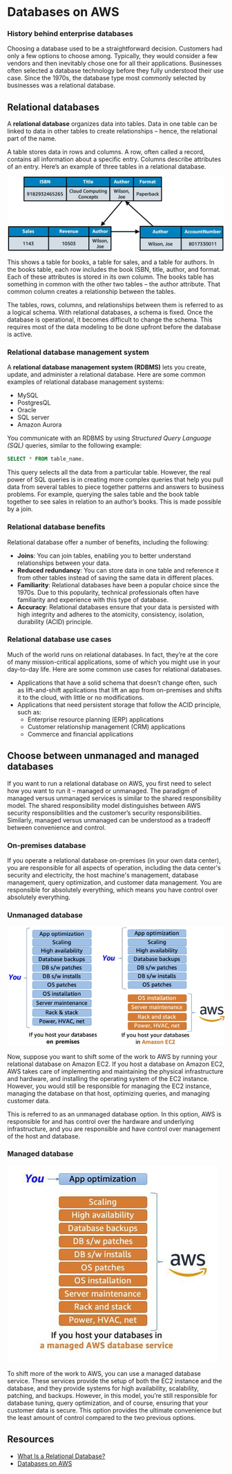 # Databases on AWS

### History behind enterprise databases
Choosing a database used to be a straightforward decision. Customers had only a few options to choose among. Typically, they would consider a few vendors and then inevitably chose one for all their applications. Businesses often selected a database technology before they fully understood their use case. Since the 1970s, the database type most commonly selected by businesses was a relational database.

## Relational databases
A **relational database** organizes data into tables. Data in one table can be linked to data in other tables to create relationships – hence, the relational part of the name.

A table stores data in rows and columns. A row, often called a record, contains all information about a specific entry. Columns describe attributes of an entry. Here’s an example of three tables in a relational database.

![databases-aws](../assets/img/databases-aws.png)

This shows a table for books, a table for sales, and a table for authors. In the books table, each row includes the book ISBN, title, author, and format. Each of these attributes is stored in its own column. The books table has something in common with the other two tables – the author attribute. That common column creates a relationship between the tables.

The tables, rows, columns, and relationships between them is referred to as a logical schema. With relational databases, a schema is fixed. Once the database is operational, it becomes difficult to change the schema. This requires most of the data modeling to be done upfront before the database is active.

### Relational database management system
A **relational database management system (RDBMS)** lets you create, update, and administer a relational database. Here are some common examples of relational database management systems:
* MySQL
* PostgresQL
* Oracle
* SQL server
* Amazon Aurora

You communicate with an RDBMS by using *Structured Query Language (SQL)* queries, similar to the following example:

```sql
SELECT * FROM table_name.
```

This query selects all the data from a particular table. However, the real power of SQL queries is in creating more complex queries that help you pull data from several tables to piece together patterns and answers to business problems. For example, querying the sales table and the book table together to see sales in relation to an author’s books. This is made possible by a join.

### Relational database benefits
Relational database offer a number of benefits, including the following:
* **Joins**: You can join tables, enabling you to better understand relationships between your data.
* **Reduced redundancy**: You can store data in one table and reference it from other tables instead of saving the same data in different places.
* **Familiarity**: Relational databases have been a popular choice since the 1970s. Due to this popularity, technical professionals often have familiarity and experience with this type of database.
* **Accuracy**: Relational databases ensure that your data is persisted with high integrity and adheres to the atomicity, consistency, isolation, durability (ACID) principle.

### Relational database use cases
Much of the world runs on relational databases. In fact, they’re at the core of many mission-critical applications, some of which you might use in your day-to-day life. Here are some common use cases for relational databases.
* Applications that have a solid schema that doesn’t change often, such as lift-and-shift applications that lift an app from on-premises and shifts it to the cloud, with little or no modifications.
* Applications that need persistent storage that follow the ACID principle, such as:
  * Enterprise resource planning (ERP) applications
  * Customer relationship management (CRM) applications
  * Commerce and financial applications

## Choose between unmanaged and managed databases
If you want to run a relational database on AWS, you first need to select how you want to run it – managed or unmanaged. The paradigm of managed versus unmanaged services is similar to the shared responsibility model. The shared responsibility model distinguishes between AWS security responsibilities and the customer’s security responsibilities. Similarly, managed versus unmanaged can be understood as a tradeoff between convenience and control.

### On-premises database
If you operate a relational database on-premises (in your own data center), you are responsible for all aspects of operation, including the data center's security and electricity, the host machine's management, database management, query optimization, and customer data management. You are responsible for absolutely everything, which means you have control over absolutely everything.

### Unmanaged database

![unmanaged-database](../assets/img/unmanaged-database.png)

Now, suppose you want to shift some of the work to AWS by running your relational database on Amazon EC2. If you host a database on Amazon EC2, AWS takes care of implementing and maintaining the physical infrastructure and hardware, and installing the operating system of the EC2 instance. However, you would still be responsible for managing the EC2 instance, managing the database on that host, optimizing queries, and managing customer data.

This is referred to as an unmanaged database option. In this option, AWS is responsible for and has control over the hardware and underlying infrastructure, and you are responsible and have control over management of the host and database.

### Managed database

![managed-database](../assets/img/managed-database.jpg)

To shift more of the work to AWS, you can use a managed database service. These services provide the setup of both the EC2 instance and the database, and they provide systems for high availability, scalability, patching, and backups. However, in this model, you’re still responsible for database tuning, query optimization, and of course, ensuring that your customer data is secure. This option provides the ultimate convenience but the least amount of control compared to the two previous options.

## Resources 
* [What Is a Relational Database?](https://aws.amazon.com/relational-database/)
* [Databases on AWS](https://aws.amazon.com/products/databases/)